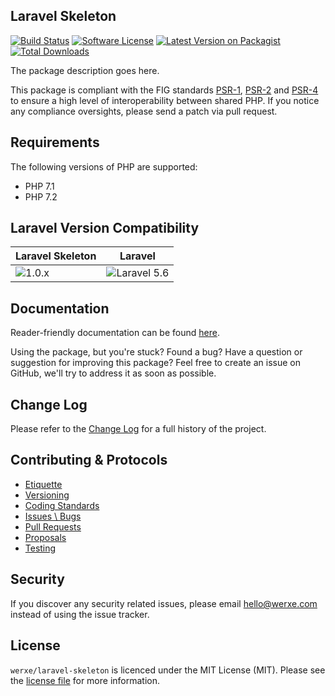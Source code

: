 ## Laravel Skeleton

[![Build Status][icon-travis]][link-travis]
[![Software License][icon-license]][link-license]
[![Latest Version on Packagist][icon-version]][link-packagist]
[![Total Downloads][icon-downloads]][link-packagist]

The package description goes here.

This package is compliant with the FIG standards [PSR-1][link-psr-1], [PSR-2][link-psr-2] and [PSR-4][link-psr-4] to ensure a high level of interoperability between shared PHP. If you notice any compliance oversights, please send a patch via pull request.

## Requirements

The following versions of PHP are supported:

- PHP 7.1
- PHP 7.2

## Laravel Version Compatibility

Laravel Skeleton                      | Laravel
------------------------------------- | ----------------------------------------
![1.0.x][icon-laravel-skeleton_1_0_x] | ![Laravel 5.6][icon-laravel_5_6]

## Documentation

Reader-friendly documentation can be found [here][link-docs].

Using the package, but you're stuck? Found a bug? Have a question or suggestion for improving this package? Feel free to create an issue on GitHub, we'll try to address it as soon as possible.

## Change Log

Please refer to the [Change Log](CHANGELOG.md) for a full history of the project.

## Contributing & Protocols

- [Etiquette](CONTRIBUTING.md#etiquette)
- [Versioning](CONTRIBUTING.md#versioning)
- [Coding Standards](CONTRIBUTING.md#coding-standards)
- [Issues \ Bugs](CONTRIBUTING.md#issues--bugs)
- [Pull Requests](CONTRIBUTING.md#pull-requests)
- [Proposals](CONTRIBUTING.md#proposals)
- [Testing](CONTRIBUTING.md#running-tests)

## Security

If you discover any security related issues, please email hello@werxe.com instead of using the issue tracker.

## License

`werxe/laravel-skeleton` is licenced under the MIT License (MIT). Please see the [license file](LICENSE) for more information.

[link-docs]:      https://docs.werxe.com/laravel-skeleton/1.x
[link-psr-1]:     http://www.php-fig.org/psr/psr-1/
[link-psr-2]:     http://www.php-fig.org/psr/psr-2/
[link-psr-4]:     http://www.php-fig.org/psr/psr-4/
[link-travis]:    https://travis-ci.org/werxe/laravel-skeleton
[link-license]:   https://opensource.org/licenses/MIT
[link-packagist]: https://packagist.org/packages/werxe/laravel-skeleton

[icon-travis]:    https://img.shields.io/travis/werxe/laravel-skeleton.svg?style=flat-square&label=Travis%20CI
[icon-license]:   https://img.shields.io/packagist/l/werxe/laravel-skeleton.svg?style=flat-square&label=License
[icon-version]:   https://img.shields.io/packagist/v/werxe/laravel-skeleton.svg?style=flat-square&label=Version
[icon-downloads]: https://img.shields.io/packagist/dt/werxe/laravel-skeleton.svg?style=flat-square&label=Downloads
[icon-laravel_5_6]: https://img.shields.io/badge/5.6-supported-brightgreen.svg?style=flat-square "Laravel 5.6"
[icon-laravel-skeleton_1_0_x]: https://img.shields.io/badge/version-1.0.*-blue.svg?style=flat-square&label=Version "Skeleton 1.0.*"
